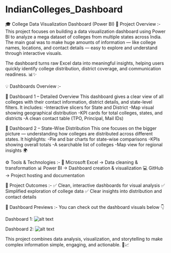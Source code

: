# IndianColleges_Dashboard
🎓 College Data Visualization Dashboard (Power BI)
🧠 Project Overview :-
This project focuses on building a data visualization dashboard using Power BI to analyze a mega dataset of colleges from multiple states across India.
The main goal was to make huge amounts of information — like college names, locations, and contact details — easy to explore and understand through interactive visuals.

The dashboard turns raw Excel data into meaningful insights, helping users quickly identify college distribution, district coverage, and communication readiness. 📊✨

💡 Dashboards Overview :-

🔹 Dashboard 1 – Detailed Overview
This dashboard gives a clear view of all colleges with their contact information, district details, and state-level filters.
It includes:
-Interactive slicers for State and District
-Map visual showing geographical distribution
-KPI cards for total colleges, states, and districts
-A clean contact table (TPO, Principal, Mail IDs)

🔹 Dashboard 2 – State-Wise Distribution
This one focuses on the bigger picture — understanding how colleges are distributed across different states.
It highlights:
-Pie and bar charts for state-wise comparisons
-KPIs showing overall totals
-A searchable list of colleges
-Map view for regional insights 🌍

⚙️ Tools & Technologies :-
🧾 Microsoft Excel → Data cleaning & transformation
📊 Power BI → Dashboard creation & visualization
💻 GitHub → Project hosting and documentation

🚀 Project Outcomes :-
✅ Clean, interactive dashboards for visual analysis
✅ Simplified exploration of college data
✅ Clear insights into distribution and contact details

📸 Dashboard Previews :-
You can check out the dashboard visuals below 👇

Dashboard 1: ![alt text]([http://url/to/img.png](https://github.com/Atharva090211/IndianColleges_Dashboard/blob/3bbe734aa3f642bfc35a434a8ecf47fdc4e78366/State-Wise%20College%20Distribution.png))

Dashboard 2:  ![alt text]([http://url/to/img.png](https://github.com/Atharva090211/IndianColleges_Dashboard/blob/3bbe734aa3f642bfc35a434a8ecf47fdc4e78366/Detailed-Overview.png)) 

This project combines data analysis, visualization, and storytelling to make complex information simple, engaging, and actionable. 💬📈
